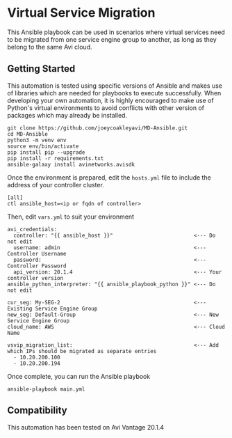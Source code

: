 # Virtual Service Migration
This Ansible playbook can be used in scenarios where virtual services need to be migrated from one service engine group to another, as long as they belong to the same Avi cloud.

## Getting Started
This automation is tested using specific versions of Ansible and makes use of libraries which are needed for playbooks to execute successfully. When developing your own automation, it is highly encouraged to make use of Python's virtual environments to avoid conflicts with other version of packages which may already be installed.

```
git clone https://github.com/joeycoakleyavi/MD-Ansible.git
cd MD-Ansible
python3 -m venv env
source env/bin/activate
pip install pip --upgrade
pip install -r requirements.txt
ansible-galaxy install avinetworks.avisdk
```

Once the environment is prepared, edit the `hosts.yml` file to include the address of your controller cluster.

```
[all]
ctl ansible_host=<ip or fqdn of controller>
```

Then, edit `vars.yml` to suit your environment

```
avi_credentials:
  controller: "{{ ansible_host }}"                          <--- Do not edit
  username: admin                                           <--- Controller Username
  password:                                                 <--- Controller Password
  api_version: 20.1.4                                       <--- Your controller version
ansible_python_interpreter: "{{ ansible_playbook_python }}" <--- Do not edit

cur_seg: My-SEG-2                                           <--- Existing Service Engine Group
new_seg: Default-Group                                      <--- New Service Engine Group
cloud_name: AWS                                             <--- Cloud Name 

vsvip_migration_list:                                       <--- Add which IPs should be migrated as separate entries
  - 10.20.200.100
  - 10.20.200.194
```

Once complete, you can run the Ansible playbook

`ansible-playbook main.yml`

## Compatibility
This automation has been tested on Avi Vantage 20.1.4